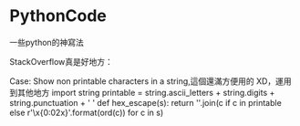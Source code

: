# PythonCode
一些python的神寫法


StackOverflow真是好地方：

Case:
Show non printable characters in a string,這個還滿方便用的 XD，運用到其他地方
import string
printable = string.ascii_letters + string.digits + string.punctuation + ' '
def hex_escape(s):
    return ''.join(c if c in printable else r'\x{0:02x}'.format(ord(c)) for c in s)
    
   
  
